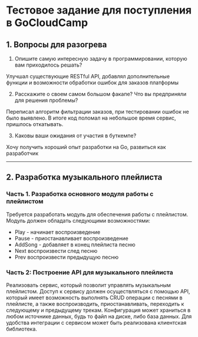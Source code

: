 # Тестовое задание для поступления в GoCloudCamp


## 1. Вопросы для разогрева

1. Опишите самую интересную задачу в программировании, которую вам приходилось решать?

Улучшал существующие RESTful API, добавлял дополнительные функции и возможности обработки ошибок для заказов платформы

2. Расскажите о своем самом большом факапе? Что вы предприняли для решения проблемы?

Переписал алгоритм фильтрации заказов, при тестировании ошибок не было выявлено. В итоге код поломал на небольшое время сервис, пришлось откатывать.

3. Каковы ваши ожидания от участия в буткемпе?

Хочу получить хороший опыт разработки на Go, развиться как разработчик

---

## 2. Разработка музыкального плейлиста

### Часть 1. Разработка основного модуля работы с плейлистом

Требуется разработать модуль для обеспечения работы с плейлистом. Модуль должен обладать следующими возможностями:
- Play - начинает воспроизведение
- Pause - приостанавливает воспроизведение
- AddSong - добавляет в конец плейлиста песню
- Next воспроизвести след песню
- Prev воспроизвести предыдущую песню


### Часть 2: Построение API для музыкального плейлиста

Реализовать сервис, который позволит управлять музыкальным плейлистом. Доступ к сервису должен осуществляться с помощью API, который имеет возможность выполнять CRUD операции с песнями в плейлисте, а также воспроизводить, приостанавливать, переходить к следующему и предыдущему трекам. Конфигурация может храниться в любом источнике данных, будь то файл на диске, либо база данных. Для удобства интеграции с сервисом может быть реализована клиентская библиотека.
